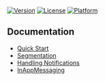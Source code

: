 [![Version](https://img.shields.io/cocoapods/v/GoPush.svg?style=flat)](https://cocoapods.org/pods/GoPush)
[![License](https://img.shields.io/cocoapods/l/GoPush.svg?style=flat)](https://cocoapods.org/pods/GoPush)
[![Platform](https://img.shields.io/cocoapods/p/GoPush.svg?style=flat)](https://cocoapods.org/pods/GoPush)

## Documentation

* [Quick Start](docs/QuickStart.md)
* [Segmentation](docs/Segmentation.md)
* [Handling Notifications](docs/HandleNotifications.md)
* [InAppMessaging](docs/InAppMessaging.md)
